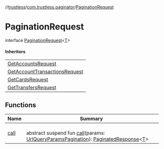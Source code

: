 //[trustless](../../../index.md)/[com.trustless.paginator](../index.md)/[PaginationRequest](index.md)

# PaginationRequest

interface [PaginationRequest](index.md)&lt;[T](index.md)&gt;

#### Inheritors

| |
|---|
| [GetAccountsRequest](../../com.trustless.requests.accounts.getAccounts/-get-accounts-request/index.md) |
| [GetAccountTransactionsRequest](../../com.trustless.requests.accounts.getTransactions/-get-account-transactions-request/index.md) |
| [GetCardsRequest](../../com.trustless.requests.cards.getCards/-get-cards-request/index.md) |
| [GetTransfersRequest](../../com.trustless.requests.transfers/-get-transfers-request/index.md) |

## Functions

| Name | Summary |
|---|---|
| [call](call.md) | <br>abstract suspend fun [call](call.md)(params: [UrlQueryParamsPagination](../../com.trustless.requests.accounts.getAccounts/-url-query-params-pagination/index.md)): [PaginatedResponse](../-paginated-response/index.md)&lt;[T](index.md)&gt; |
